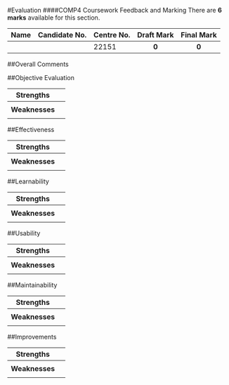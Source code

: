 #Evaluation
####COMP4 Coursework Feedback and Marking
There are **6 marks** available for this section.

|Name|Candidate No.|Centre No.|Draft Mark|Final Mark|
|-|-|-|:-:|:-:|
| | |22151|**0**|**0**|

##Overall Comments

##Objective Evaluation

|**Strengths**||
|-|-|
|| |
|**Weaknesses**||
|| |

##Effectiveness

|**Strengths**||
|-|-|
|| |
|**Weaknesses**||
|| |

##Learnability

|**Strengths**||
|-|-|
|| |
|**Weaknesses**||
|| |

##Usability

|**Strengths**||
|-|-|
|| |
|**Weaknesses**||
|| |

##Maintainability

|**Strengths**||
|-|-|
|| |
|**Weaknesses**||
|| |

##Improvements

|**Strengths**||
|-|-|
|| |
|**Weaknesses**||
|| |